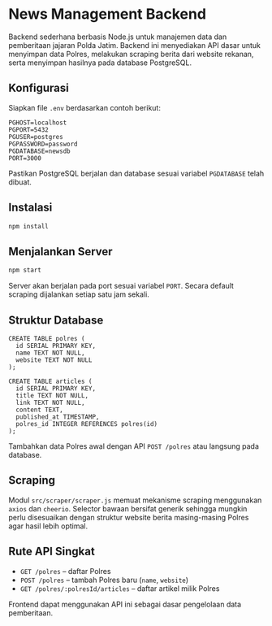 # News Management Backend

Backend sederhana berbasis Node.js untuk manajemen data dan pemberitaan jajaran Polda Jatim. Backend ini menyediakan API dasar untuk menyimpan data Polres, melakukan scraping berita dari website rekanan, serta menyimpan hasilnya pada database PostgreSQL.

## Konfigurasi

Siapkan file `.env` berdasarkan contoh berikut:

```
PGHOST=localhost
PGPORT=5432
PGUSER=postgres
PGPASSWORD=password
PGDATABASE=newsdb
PORT=3000
```

Pastikan PostgreSQL berjalan dan database sesuai variabel `PGDATABASE` telah dibuat.

## Instalasi

```bash
npm install
```

## Menjalankan Server

```bash
npm start
```

Server akan berjalan pada port sesuai variabel `PORT`. Secara default scraping dijalankan setiap satu jam sekali.

## Struktur Database

```
CREATE TABLE polres (
  id SERIAL PRIMARY KEY,
  name TEXT NOT NULL,
  website TEXT NOT NULL
);

CREATE TABLE articles (
  id SERIAL PRIMARY KEY,
  title TEXT NOT NULL,
  link TEXT NOT NULL,
  content TEXT,
  published_at TIMESTAMP,
  polres_id INTEGER REFERENCES polres(id)
);
```

Tambahkan data Polres awal dengan API `POST /polres` atau langsung pada database.

## Scraping

Modul `src/scraper/scraper.js` memuat mekanisme scraping menggunakan `axios` dan `cheerio`. Selector bawaan bersifat generik sehingga mungkin perlu disesuaikan dengan struktur website berita masing-masing Polres agar hasil lebih optimal.

## Rute API Singkat

- `GET /polres` – daftar Polres
- `POST /polres` – tambah Polres baru (`name`, `website`)
- `GET /polres/:polresId/articles` – daftar artikel milik Polres

Frontend dapat menggunakan API ini sebagai dasar pengelolaan data pemberitaan.
